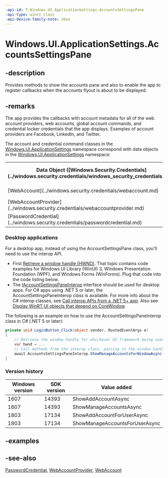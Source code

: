 ```yaml
---
-api-id: T:Windows.UI.ApplicationSettings.AccountsSettingsPane
-api-type: winrt class
-api-device-family-note: xbox
---
```


<!-- Class syntax.
public class AccountsSettingsPane : Windows.UI.ApplicationSettings.IAccountsSettingsPane
-->

# Windows.UI.ApplicationSettings.AccountsSettingsPane

## -description
Provides methods to show the accounts pane and also to enable the app to register callbacks when the accounts flyout is about to be displayed.

## -remarks
The app provides the callbacks with account metadata for all of the web account providers, web accounts, global account commands, and credential locker credentials that the app displays. Examples of account providers are Facebook, LinkedIn, and Twitter.

The account and credential command classes in the [Windows.UI.ApplicationSettings](windows_ui_applicationsettings.md) namespace correspond with data objects in the [Windows.UI.ApplicationSettings](windows_ui_applicationsettings.md) namespace:<table>
   <tr><th>Data Object ([Windows.Security.Credentials](../windows.security.credentials/windows_security_credentials.md))</th><th>UI object ([Windows.UI.ApplicationSettings](windows_ui_applicationsettings.md))</th></tr>
   <tr><td>[WebAccount](../windows.security.credentials/webaccount.md)</td><td>[WebAccountCommand](webaccountcommand.md)</td></tr>
   <tr><td>[WebAccountProvider](../windows.security.credentials/webaccountprovider.md)</td><td>[WebAccountProviderCommand](webaccountprovidercommand.md)</td></tr>
   <tr><td>[PasswordCredential](../windows.security.credentials/passwordcredential.md)</td><td>[CredentialCommand](credentialcommand.md)</td></tr>
</table>

### Desktop applications

For a desktop app, instead of using the AccountSettingsPane class, you'll need to use the interop API.

- First [Retrieve a window handle (HWND)](/windows/apps/develop/ui-input/retrieve-hwnd). That topic contains code examples for Windows UI Library (WinUI) 3, Windows Presentation Foundation (WPF), and Windows Forms (WinForms). Plug that code into the code listing below.
- The [IAccountSettingsPaneInterop](/windows/win32/api/accountssettingspaneinterop) interface should be used for desktop apps. For C# apps using .NET 5 or later, the AccountSettingsPaneInterop class is available. For more info about the C# interop classes, see [Call interop APIs from a .NET 5+ app](/windows/apps/desktop/modernize/winrt-com-interop-csharp). Also see [Display WinRT UI objects that depend on CoreWindow](/windows/apps/develop/ui-input/display-ui-objects).

The following is an example on how to use the AccountSettingsPaneInterop class in C# (.NET 5 or later):
```csharp
private void LoginButton_Click(object sender, RoutedEventArgs e)
{
    // Retrieve the window handle for whichever UI framework being used (WinUI3, WPF, WinForms)
    var hwnd = ...
    // Call methods from the interop class, passing in the window handle
    await AccountsSettingsPaneInterop.ShowManageAccountsForWindowAsync(hwnd);
}
```

### Version history

| Windows version | SDK version | Value added |
| -- | -- | -- |
| 1607 | 14393 | ShowAddAccountAsync |
| 1607 | 14393 | ShowManageAccountsAsync |
| 1803 | 17134 | ShowAddAccountForUserAsync |
| 1803 | 17134 | ShowManageAccountsForUserAsync |

## -examples

## -see-also
[PasswordCredential](../windows.security.credentials/passwordcredential.md), [WebAccountProvider](../windows.security.credentials/webaccountprovider.md), [WebAccount](../windows.security.credentials/webaccount.md)
